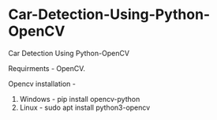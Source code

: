 # Car-Detection-Using-Python-OpenCV
Car Detection Using Python-OpenCV

Requirments - OpenCV.

Opencv installation -
  1. Windows - pip install opencv-python
  2. Linux - sudo apt install python3-opencv
